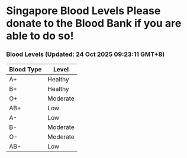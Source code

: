 Singapore Blood Levels
 Please donate to the Blood Bank if you are able to do so!
================================================================================================================================

### Blood Levels (Updated: 24 Oct 2025 09:23:11 GMT+8)
| Blood Type | Level     |
|------------|-----------|
| A+     | Healthy |
| B+     | Healthy |
| O+     | Moderate |
| AB+     | Low |
| A-     | Low |
| B-     | Moderate |
| O-     | Moderate |
| AB-     | Low |

